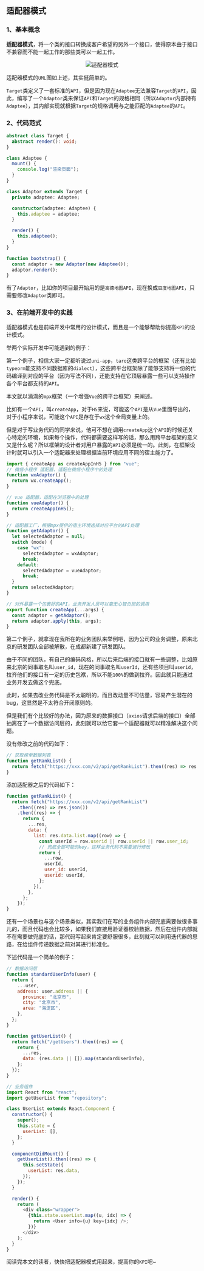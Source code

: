 ## 适配器模式

### 1、基本概念

**适配器模式**，将一个类的接口转换成客户希望的另外一个接口，使得原本由于接口不兼容而不能一起工作的那些类可以一起工作。

<div align="center">
  <img :src="$withBase('/design-pattern/adaptor-pattern.png')" alt="适配器模式" />
</div>

适配器模式的`UML`图如上述，其实挺简单的。

`Target`类定义了一套标准的`API`，但是因为现在`Adaptee`无法兼容`Target`的`API`，因此，编写了一个`Adaptor`类来保证`API`和`Target`的规格相同（所以`Adaptor`内部持有`Adaptee`），其内部实现就根据`Target`的规格调用与之能匹配的`Adaptee`的`API`。

### 2、代码范式

```ts
abstract class Target {
  abstract render(): void;
}

class Adaptee {
  mount() {
    console.log("渲染页面");
  }
}

class Adaptor extends Target {
  private adaptee: Adaptee;

  constructor(adaptee: Adaptee) {
    this.adaptee = adaptee;
  }

  render() {
    this.adaptee();
  }
}

function bootstrap() {
  const adaptor = new Adaptor(new Adaptee());
  adaptor.render();
}
```

有了`Adaptor`，比如你的项目最开始用的是`高德地图API`，现在换成`百度地图API`，只需要修改`Adaptor`类即可。

### 3、在前端开发中的实践

适配器模式也是前端开发中常用的设计模式，而且是一个能够帮助你提高`KPI`的设计模式。

举两个实际开发中可能遇到的例子：

第一个例子，相信大家一定都听说过`uni-app`，`taro`这类跨平台的框架（还有比如`typeorm`能支持不同数据库的`dialect`），这些跨平台框架除了能够支持将一份的代码编译到对应的平台（因为写法不同），还能支持在它顶层暴露一些可以支持操作各个平台都支持的`API`。

本文就以滴滴的`mpx`框架（一个增强`Vue`的跨平台框架）来阐述。

比如有一个`API`，叫`createApp`，对于`H5`来说，可能这个`API`是从`Vue`里面导出的，对于小程序来说，可能这个`API`是存在于`wx`这个全局变量上的。

但是对于写业务代码的同学来说，他可不想在调用`createApp`这个`API`的时候还关心特定的环境，如果每个操作，代码都需要这样写的话，那么用跨平台框架的意义又是什么呢？所以框架的设计者对用户暴露的`API`必须是统一的。此刻，在框架设计时就可以引入一个适配器来处理根据当前环境应用不同的宿主能力了。

```js
import { createApp as createAppInH5 } from "vue";
// 微信小程序 适配器，适配在微信小程序中的处理
function wxAdaptor() {
  return wx.createApp();
}

// vue 适配器，适配在浏览器中的处理
function vueAdaptor() {
  return createAppInH5();
}

// 适配器工厂，根据mpx提供的宿主环境选择对应平台的API处理
function getAdaptor() {
  let selectedAdaptor = null;
  switch (mode) {
    case "wx":
      selectedAdaptor = wxAdaptor;
      break;
    default:
      selectedAdaptor = vueAdaptor;
      break;
  }
  return selectedAdaptor;
}

// 对外暴露一个包裹好的API，业务开发人员可以毫无心智负担的调用
export function createApp(...args) {
  const adaptor = getAdaptor();
  return adaptor.apply(this, args);
}
```

第二个例子，就拿现在我所在的业务团队来举例吧，因为公司的业务调整，原来北京的研发团队全部被解散，在成都新建了研发团队。

由于不同的团队，有自己的编码风格，所以后来后端的接口就有一些调整，比如原来北京的同事取名叫`user_id`，现在的同事取名叫`userId`，还有些项目叫`userid`，拉齐他们的接口有一定的历史包袱，所以不能`100%`的做到拉齐。因此就只能通过业务开发去做这个兜底。

此时，如果去改业务代码是不太聪明的，而且改动量不可估量，容易产生潜在的 bug，这显然是不太符合开闭原则的。

但是我们有个比较好的办法，因为原来的数据接口（`axios`请求后端的接口）全部抽离在了一个数据访问层的，此刻就可以给它套一个适配器就可以精准解决这个问题。

没有修改之前的代码如下：

```js
// 获取榜单数据列表
function getRankList() {
  return fetch("https://xxx.com/v2/api/getRankList").then((res) => res.json());
}
```

添加适配器之后的代码如下：

```js
function getRankList() {
  return fetch("https://xxx.com/v2/api/getRankList")
    .then((res) => res.json())
    .then((res) => {
      return {
        ...res,
        data: {
          list: res.data.list.map((row) => {
            const userId = row.userid || row.userId || row.user_id;
            // 兜底全部可能的key，这样业务代码不需要进行修改
            return {
              ...row,
              userId,
              user_id: userId,
              userid: userId,
            };
          }),
        },
      };
    });
}
```

还有一个场景也与这个场景类似，其实我们在写的业务组件内部兜底需要做很多事儿的，而且代码也会比较多，如果我们直接用验证器校验数据，然后在组件内部就不在需要做兜底的话，那代码写起来肯定要舒服很多，此刻就可以利用迭代器的思路，在给组件传递数据之前对其进行标准化。

下述代码是一个简单的例子：

```js
// 数据访问层
function standardUserInfo(user) {
  return {
    ...user,
    address: user.address || {
      province: "北京市",
      city: "北京市",
      area: "海淀区",
    },
  };
}

function getUserList() {
  return fetch("/getUsers").then((res) => {
    return {
      ...res,
      data: (res.data || []).map(standardUserInfo),
    };
  });
}
```

```js
// 业务组件
import React from "react";
import getUserList from "repository";

class UserList extends React.Component {
  constructor() {
    super();
    this.state = {
      userList: [],
    };
  }

  componentDidMount() {
    getUserList().then((res) => {
      this.setState({
        userList: res.data,
      });
    });
  }

  render() {
    return (
      <div class="wrapper">
        {this.state.userList.map((u, idx) => {
          return <User info={u} key={idx} />;
        })}
      </div>
    );
  }
}
```

阅读完本文的读者，快快把适配器模式用起来，提高你的`KPI`吧~
